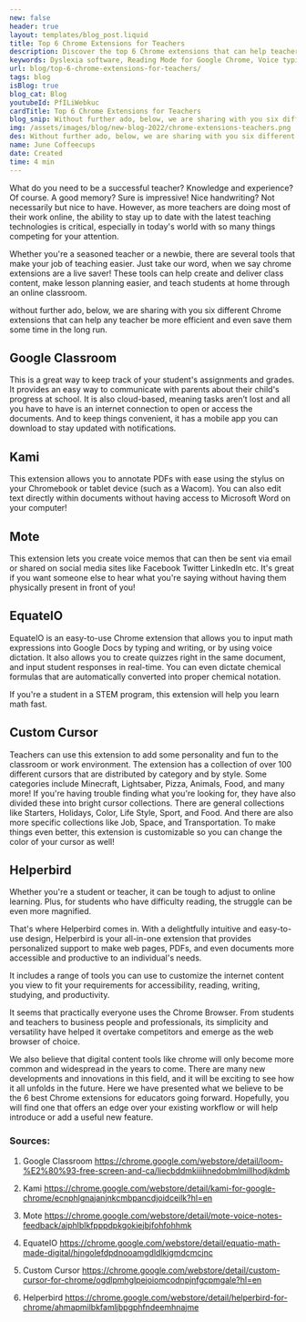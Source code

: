 ```yaml
---
new: false
header: true
layout: templates/blog_post.liquid
title: Top 6 Chrome Extensions for Teachers
description: Discover the top 6 Chrome extensions that can help teachers be more efficient and save time.
keywords: Dyslexia software, Reading Mode for Google Chrome, Voice typing for Chrome, Text to speech for Chrome, text reader, Immersive Reader, dyslexia fonts, accessibility software, dyslexia software, Helperbird for Edge, Helperbird for Firefox, Helperbird for Chrome, Opendyslexic for Chrome, OpenDyslexic
url: blog/top-6-chrome-extensions-for-teachers/
tags: blog
isBlog: true
blog_cat: Blog
youtubeId: PfILiWebkuc
cardTitle: Top 6 Chrome Extensions for Teachers
blog_snip: Without further ado, below, we are sharing with you six different Chrome extensions that can help any teacher be more efficient and even save them some time in the long run.
img: /assets/images/blog/new-blog-2022/chrome-extensions-teachers.png
des: Without further ado, below, we are sharing with you six different Chrome extensions that can help any teacher be more efficient and even save them some time in the long run.
name: June Coffeecups
date: Created
time: 4 min
---
```



What do you need to be a successful teacher? Knowledge and experience? Of course. A good memory?
Sure is impressive! Nice handwriting? Not necessarily but nice to have. However, as more teachers
are doing most of their work online, the ability to stay up to date with the latest teaching
technologies is critical, especially in today's world with so many things competing for your
attention.

Whether you're a seasoned teacher or a newbie, there are several tools that make your job of
teaching easier. Just take our word, when we say chrome extensions are a live saver! These tools can
help create and deliver class content, make lesson planning easier, and teach students at home
through an online classroom.

without further ado, below, we are sharing with you six different Chrome extensions that can help
any teacher be more efficient and even save them some time in the long run.

## Google Classroom

This is a great way to keep track of your student's assignments and grades. It provides an easy way
to communicate with parents about their child's progress at school. It is also cloud-based, meaning
tasks aren’t lost and all you have to have is an internet connection to open or access the
documents. And to keep things convenient, it has a mobile app you can download to stay updated with
notifications.

## Kami

This extension allows you to annotate PDFs with ease using the stylus on your Chromebook or tablet
device (such as a Wacom). You can also edit text directly within documents without having access to
Microsoft Word on your computer!

## Mote

This extension lets you create voice memos that can then be sent via email or shared on social media
sites like Facebook Twitter LinkedIn etc. It's great if you want someone else to hear what you're
saying without having them physically present in front of you!

## EquateIO

EquateIO is an easy-to-use Chrome extension that allows you to input math expressions into Google
Docs by typing and writing, or by using voice dictation. It also allows you to create quizzes right
in the same document, and input student responses in real-time. You can even dictate chemical
formulas that are automatically converted into proper chemical notation.

If you're a student in a STEM program, this extension will help you learn math fast.

## Custom Cursor

Teachers can use this extension to add some personality and fun to the classroom or work
environment. The extension has a collection of over 100 different cursors that are distributed by
category and by style. Some categories include Minecraft, Lightsaber, Pizza, Animals, Food, and many
more! If you're having trouble finding what you're looking for, they have also divided these into
bright cursor collections. There are general collections like Starters, Holidays, Color, Life Style,
Sport, and Food. And there are also more specific collections like Job, Space, and Transportation.
To make things even better, this extension is customizable so you can change the color of your
cursor as well!

## Helperbird

Whether you're a student or teacher, it can be tough to adjust to online learning. Plus, for
students who have difficulty reading, the struggle can be even more magnified.

That's where Helperbird comes in. With a delightfully intuitive and easy-to-use design, Helperbird
is your all-in-one extension that provides personalized support to make web pages, PDFs, and even
documents more accessible and productive to an individual's needs.

It includes a range of tools you can use to customize the internet content you view to fit your
requirements for accessibility, reading, writing, studying, and productivity.

It seems that practically everyone uses the Chrome Browser. From students and teachers to business
people and professionals, its simplicity and versatility have helped it overtake competitors and
emerge as the web browser of choice.

We also believe that digital content tools like chrome will only become more common and widespread
in the years to come. There are many new developments and innovations in this field, and it will be
exciting to see how it all unfolds in the future. Here we have presented what we believe to be the 6
best Chrome extensions for educators going forward. Hopefully, you will find one that offers an edge
over your existing workflow or will help introduce or add a useful new feature.

### Sources:

1. Google Classroom
   https://chrome.google.com/webstore/detail/loom-%E2%80%93-free-screen-and-ca/liecbddmkiiihnedobmlmillhodjkdmb

2. Kami
   https://chrome.google.com/webstore/detail/kami-for-google-chrome/ecnphlgnajanjnkcmbpancdjoidceilk?hl=en

3. Mote
   https://chrome.google.com/webstore/detail/mote-voice-notes-feedback/ajphlblkfpppdpkgokiejbjfohfohhmk

4. EquateIO
   https://chrome.google.com/webstore/detail/equatio-math-made-digital/hjngolefdpdnooamgdldlkjgmdcmcjnc

5. Custom Cursor
   https://chrome.google.com/webstore/detail/custom-cursor-for-chrome/ogdlpmhglpejoiomcodnpjnfgcpmgale?hl=en

6. Helperbird
   https://chrome.google.com/webstore/detail/helperbird-for-chrome/ahmapmilbkfamljbpgphfndeemhnajme
